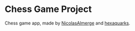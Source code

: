 # Chess Game Project

Chess game app, made by [NicolasAlmerge](https://github.com/NicolasAlmerge) and [hexaquarks](https://github.com/hexaquarks).
